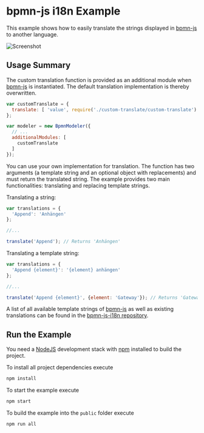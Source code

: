 # bpmn-js i18n Example

This example shows how to easily translate the strings displayed in [bpmn-js](https://github.com/bpmn-io/bpmn-js) to another language.

![Screenshot](resources/screenshot.png)

## Usage Summary

The custom translation function is provided as an additional module when [bpmn-js](https://github.com/bpmn-io/bpmn-js) is instantiated. The default translation implementation is thereby overwritten.

```javascript
var customTranslate = {
  translate: [ 'value', require('./custom-translate/custom-translate') ]
};

var modeler = new BpmnModeler({
  // ...
  additionalModules: [
    customTranslate
  ]
});
```

You can use your own implementation for translation. The function has two arguments (a template string and an optional object with replacements) and must return the translated string. The example provides two main functionalities: translating and replacing template strings.

Translating a string:

```javascript
var translations = {
  'Append': 'Anhängen'
};

//...

translate('Append'); // Returns 'Anhängen'
```

Translating a template string:

```javascript
var translations = {
  'Append {element}': '{element} anhängen'
};

//...

translate('Append {element}', {element: 'Gateway'}); // Returns 'Gateway anhängen'
```

A list of all available template strings of [bpmn-js](https://github.com/bpmn-io/bpmn-js) as well as existing translations can be found in the [bpmn-js-i18n repository](https://github.com/bpmn-io/bpmn-js-i18n).


## Run the Example

You need a [NodeJS](http://nodejs.org) development stack with [npm](https://npmjs.org) installed to build the project.

To install all project dependencies execute

```sh
npm install
```

To start the example execute

```sh
npm start
```

To build the example into the `public` folder execute

```sh
npm run all
```